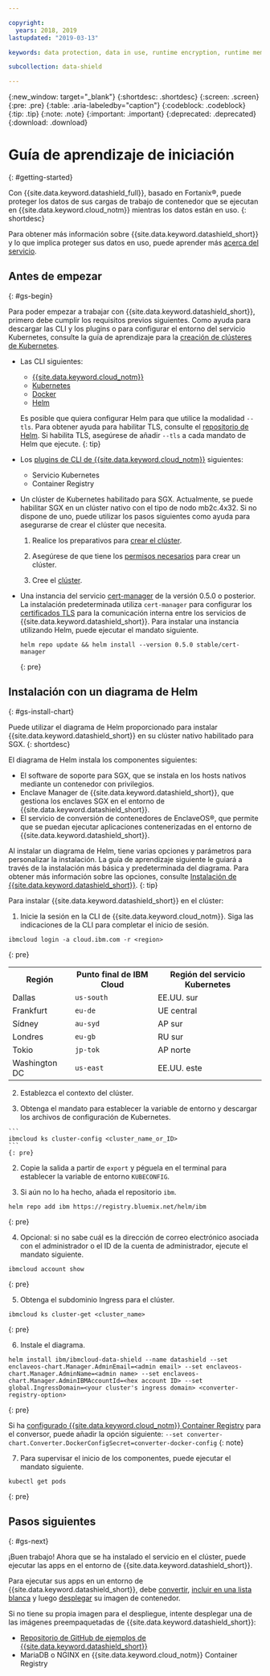 ```yaml
---

copyright:
  years: 2018, 2019
lastupdated: "2019-03-13"

keywords: data protection, data in use, runtime encryption, runtime memory encryption, encrypted memory, intel sgx, software guard extensions, fortanix runtime encryption

subcollection: data-shield

---
```


{:new_window: target="_blank"}
{:shortdesc: .shortdesc}
{:screen: .screen}
{:pre: .pre}
{:table: .aria-labeledby="caption"}
{:codeblock: .codeblock}
{:tip: .tip}
{:note: .note}
{:important: .important}
{:deprecated: .deprecated}
{:download: .download}

# Guía de aprendizaje de iniciación
{: #getting-started}

Con {{site.data.keyword.datashield_full}}, basado en Fortanix®, puede proteger los datos de sus cargas de trabajo de contenedor que se ejecutan en {{site.data.keyword.cloud_notm}} mientras los datos están en uso.
{: shortdesc}

Para obtener más información sobre {{site.data.keyword.datashield_short}} y lo que implica proteger sus datos en uso, puede aprender más [acerca del servicio](/docs/services/data-shield?topic=data-shield-about#about).

## Antes de empezar
{: #gs-begin}

Para poder empezar a trabajar con {{site.data.keyword.datashield_short}}, primero debe cumplir los requisitos previos siguientes. Como ayuda para descargar las CLI y los plugins o para configurar el entorno del servicio Kubernetes, consulte la guía de aprendizaje para la [creación de clústeres de Kubernetes](/docs/containers?topic=containers-cs_cluster_tutorial#cs_cluster_tutorial_lesson1).

* Las CLI siguientes:

  * [{{site.data.keyword.cloud_notm}}](/docs/cli/reference/ibmcloud?topic=cloud-cli-ibmcloud-cli#ibmcloud-cli)
  * [Kubernetes](https://kubernetes.io/docs/tasks/tools/install-kubectl/)
  * [Docker](https://docs.docker.com/install/)
  * [Helm](/docs/containers?topic=containers-integrations#helm)

  Es posible que quiera configurar Helm para que utilice la modalidad `--tls`. Para obtener ayuda para habilitar TLS, consulte el [repositorio de Helm](https://github.com/helm/helm/blob/master/docs/tiller_ssl.md). Si habilita TLS, asegúrese de añadir `--tls` a cada mandato de Helm que ejecute.
  {: tip}

* Los [plugins de CLI de {{site.data.keyword.cloud_notm}}](/docs/cli/reference/ibmcloud?topic=cloud-cli-plug-ins#plug-ins) siguientes:

  * Servicio Kubernetes
  * Container Registry

* Un clúster de Kubernetes habilitado para SGX. Actualmente, se puede habilitar SGX en un clúster nativo con el tipo de nodo mb2c.4x32. Si no dispone de uno, puede utilizar los pasos siguientes como ayuda para asegurarse de crear el clúster que necesita.
  1. Realice los preparativos para [crear el clúster](/docs/containers?topic=containers-clusters#cluster_prepare).

  2. Asegúrese de que tiene los [permisos necesarios](/docs/containers?topic=containers-users#users) para crear un clúster.

  3. Cree el [clúster](/docs/containers?topic=containers-clusters#clusters).

* Una instancia del servicio [cert-manager](https://cert-manager.readthedocs.io/en/latest/) de la versión 0.5.0 o posterior. La instalación predeterminada utiliza <code>cert-manager</code> para configurar los [certificados TLS](/docs/services/data-shield?topic=data-shield-tls-certificates#tls-certificates) para la comunicación interna entre los servicios de {{site.data.keyword.datashield_short}}. Para instalar una instancia utilizando Helm, puede ejecutar el mandato siguiente.

  ```
  helm repo update && helm install --version 0.5.0 stable/cert-manager
  ```
  {: pre}


## Instalación con un diagrama de Helm
{: #gs-install-chart}

Puede utilizar el diagrama de Helm proporcionado para instalar {{site.data.keyword.datashield_short}} en su clúster nativo habilitado para SGX.
{: shortdesc}

El diagrama de Helm instala los componentes siguientes:

*	El software de soporte para SGX, que se instala en los hosts nativos mediante un contenedor con privilegios.
*	Enclave Manager de {{site.data.keyword.datashield_short}}, que gestiona los enclaves SGX en el entorno de {{site.data.keyword.datashield_short}}.
*	El servicio de conversión de contenedores de EnclaveOS®, que permite que se puedan ejecutar aplicaciones contenerizadas en el entorno de {{site.data.keyword.datashield_short}}.

Al instalar un diagrama de Helm, tiene varias opciones y parámetros para personalizar la instalación. La guía de aprendizaje siguiente le guiará a través de la instalación más básica y predeterminada del diagrama. Para obtener más información sobre las opciones, consulte [Instalación de {{site.data.keyword.datashield_short}}](/docs/services/data-shield?topic=data-shield-deploying).
{: tip}

Para instalar {{site.data.keyword.datashield_short}} en el clúster:

1. Inicie la sesión en la CLI de {{site.data.keyword.cloud_notm}}. Siga las indicaciones de la CLI para completar el inicio de sesión.

  ```
  ibmcloud login -a cloud.ibm.com -r <region>
  ```
  {: pre}

  <table>
    <tr>
      <th>Región</th>
      <th>Punto final de IBM Cloud</th>
      <th>Región del servicio Kubernetes</th>
    </tr>
    <tr>
      <td>Dallas</td>
      <td><code>us-south</code></td>
      <td>EE.UU. sur</td>
    </tr>
    <tr>
      <td>Frankfurt</td>
      <td><code>eu-de</code></td>
      <td>UE central</td>
    </tr>
    <tr>
      <td>Sídney</td>
      <td><code>au-syd</code></td>
      <td>AP sur</td>
    </tr>
    <tr>
      <td>Londres</td>
      <td><code>eu-gb</code></td>
      <td>RU sur</td>
    </tr>
    <tr>
      <td>Tokio</td>
      <td><code>jp-tok</code></td>
      <td>AP norte</td>
    </tr>
    <tr>
      <td>Washington DC</td>
      <td><code>us-east</code></td>
      <td>EE.UU. este</td>
    </tr>
  </table>

2. Establezca el contexto del clúster.

  1. Obtenga el mandato para establecer la variable de entorno y descargar los archivos de configuración de Kubernetes.

    ```
    ibmcloud ks cluster-config <cluster_name_or_ID>
    ```
    {: pre}

  2. Copie la salida a partir de `export` y péguela en el terminal para establecer la variable de entorno `KUBECONFIG`.

3. Si aún no lo ha hecho, añada el repositorio `ibm`.

  ```
  helm repo add ibm https://registry.bluemix.net/helm/ibm
  ```
  {: pre}

4. Opcional: si no sabe cuál es la dirección de correo electrónico asociada con el administrador o el ID de la cuenta de administrador, ejecute el mandato siguiente.

  ```
  ibmcloud account show
  ```
  {: pre}

5. Obtenga el subdominio Ingress para el clúster.

  ```
  ibmcloud ks cluster-get <cluster_name>
  ```
  {: pre}

6. Instale el diagrama.

  ```
  helm install ibm/ibmcloud-data-shield --name datashield --set enclaveos-chart.Manager.AdminEmail=<admin email> --set enclaveos-chart.Manager.AdminName=<admin name> --set enclaveos-chart.Manager.AdminIBMAccountId=<hex account ID> --set global.IngressDomain=<your cluster's ingress domain> <converter-registry-option>
  ```
  {: pre}

  Si ha [configurado {{site.data.keyword.cloud_notm}} Container Registry](/docs/services/data-shield?topic=data-shield-convert#convert) para el conversor, puede añadir la opción siguiente: `--set converter-chart.Converter.DockerConfigSecret=converter-docker-config`
  {: note}

7. Para supervisar el inicio de los componentes, puede ejecutar el mandato siguiente.

  ```
  kubectl get pods
  ```
  {: pre}


## Pasos siguientes
{: #gs-next}

¡Buen trabajo! Ahora que se ha instalado el servicio en el clúster, puede ejecutar las apps en el entorno de {{site.data.keyword.datashield_short}}. 

Para ejecutar sus apps en un entorno de {{site.data.keyword.datashield_short}}, debe [convertir](/docs/services/data-shield?topic=data-shield-convert#convert), [incluir en una lista blanca](/docs/services/data-shield?topic=data-shield-convert#convert-whitelist) y luego [desplegar](/docs/services/data-shield?topic=data-shield-deploy-containers#deploy-containers) su imagen de contenedor.

Si no tiene su propia imagen para el despliegue, intente desplegar una de las imágenes preempaquetadas de {{site.data.keyword.datashield_short}}:

* [Repositorio de GitHub de ejemplos de {{site.data.keyword.datashield_short}}](https://github.com/fortanix/data-shield-examples/tree/master/ewallet)
* MariaDB o NGINX en {{site.data.keyword.cloud_notm}} Container Registry
